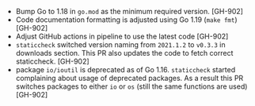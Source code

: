 * Bump Go to 1.18 in `go.mod` as the minimum required version. [GH-902]
* Code documentation formatting is adjusted using Go 1.19 (`make fmt`) [GH-902]
* Adjust GitHub actions in pipeline to use the latest code [GH-902]
* `staticcheck` switched version naming from `2021.1.2` to `v0.3.3` in downloads section. This PR
  also updates the code to fetch correct staticcheck. [GH-902]
* package `io/ioutil` is deprecated as of Go 1.16. `staticcheck` started complaining about usage of
  deprecated packages. As a result this PR switches packages to either `io` or `os` (still the same
  functions are used) [GH-902]
